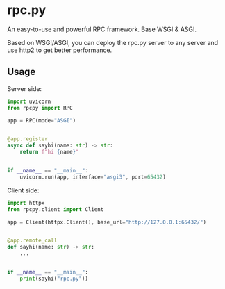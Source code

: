 # rpc.py

An easy-to-use and powerful RPC framework. Base WSGI & ASGI.

Based on WSGI/ASGI, you can deploy the rpc.py server to any server and use http2 to get better performance.

## Usage

Server side:

```python
import uvicorn
from rpcpy import RPC

app = RPC(mode="ASGI")


@app.register
async def sayhi(name: str) -> str:
    return f"hi {name}"


if __name__ == "__main__":
    uvicorn.run(app, interface="asgi3", port=65432)
```

Client side:

```python
import httpx
from rpcpy.client import Client

app = Client(httpx.Client(), base_url="http://127.0.0.1:65432/")


@app.remote_call
def sayhi(name: str) -> str:
    ...


if __name__ == "__main__":
    print(sayhi("rpc.py"))
```

